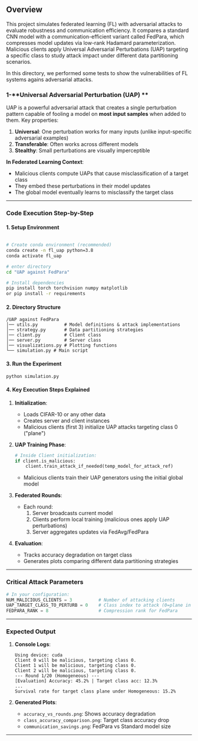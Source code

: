 

## Overview

This project simulates federated learning (FL) with adversarial attacks to evaluate robustness and communication efficiency. It compares a standard CNN model with a communication-efficient variant called FedPara, which compresses model updates via low-rank Hadamard parameterization. Malicious clients apply Universal Adversarial Perturbations (UAP) targeting a specific class to study attack impact under different data partitioning scenarios.

In this directory, we performed some tests to show the vulnerabilities of FL systems agains adversarial attacks.


### 1-**Universal Adversarial Perturbation (UAP) **
UAP is a powerful adversarial attack that creates a single perturbation pattern capable of fooling a model on **most input samples** when added to them. Key properties:

1. **Universal**: One perturbation works for many inputs (unlike input-specific adversarial examples)
2. **Transferable**: Often works across different models
3. **Stealthy**: Small perturbations are visually imperceptible

**In Federated Learning Context**:
- Malicious clients compute UAPs that cause misclassification of a target class
- They embed these perturbations in their model updates
- The global model eventually learns to misclassify the target class

---

### **Code Execution Step-by-Step**

#### **1. Setup Environment**
```bash

# Create conda environment (recommended)
conda create -n fl_uap python=3.8
conda activate fl_uap

# enter directory 
cd "UAP against FedPara"

# Install dependencies
pip install torch torchvision numpy matplotlib
or pip install -r requirements 
```

#### **2. Directory Structure**
```
/UAP against FedPara
│── utils.py          # Model definitions & attack implementations
│── strategy.py       # Data partitioning strategies  
│── client.py         # Client class
│── server.py         # Server class
│── visualizations.py # Plotting functions
└── simulation.py # Main script 
```

#### **3. Run the Experiment**
```bash
python simulation.py
```

#### **4. Key Execution Steps Explained**
1. **Initialization**:
   - Loads CIFAR-10 or any other data
   - Creates server and client instances
   - Malicious clients (first 3) initialize UAP attacks targeting class 0 ("plane")

2. **UAP Training Phase**:
   ```python
   # Inside Client initialization:
   if client.is_malicious:
       client.train_attack_if_needed(temp_model_for_attack_ref)
   ```
   - Malicious clients train their UAP generators using the initial global model

3. **Federated Rounds**:
   - Each round:
     1. Server broadcasts current model
     2. Clients perform local training (malicious ones apply UAP perturbations)
     3. Server aggregates updates via FedAvg/FedPara

4. **Evaluation**:
   - Tracks accuracy degradation on target class
   - Generates plots comparing different data partitioning strategies

---

### **Critical Attack Parameters**
```python
# In your configuration:
NUM_MALICIOUS_CLIENTS = 3          # Number of attacking clients
UAP_TARGET_CLASS_TO_PERTURB = 0    # Class index to attack (0=plane in CIFAR-10)
FEDPARA_RANK = 8                   # Compression rank for FedPara
```

---

### **Expected Output**
1. **Console Logs**:
   ```
   Using device: cuda
   Client 0 will be malicious, targeting class 0.
   Client 1 will be malicious, targeting class 0. 
   Client 2 will be malicious, targeting class 0.
   --- Round 1/20 (Homogeneous) ---
   [Evaluation] Accuracy: 45.2% | Target class acc: 12.3%
   ...
   Survival rate for target class plane under Homogeneous: 15.2%
   ```

2. **Generated Plots**:
   - `accuracy_vs_rounds.png`: Shows accuracy degradation
   - `class_accuracy_comparison.png`: Target class accuracy drop
   - `communication_savings.png`: FedPara vs Standard model size

---
